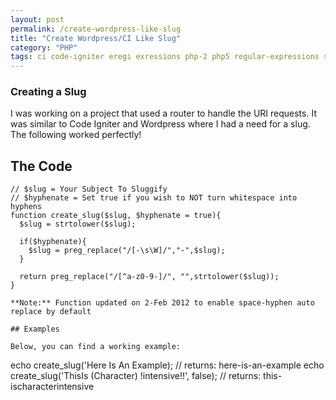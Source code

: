 ```yaml
---
layout: post
permalink: /create-wordpress-like-slug
title: "Create Wordpress/CI Like Slug"
category: "PHP"
tags: ci code-igniter eregi exressions php-2 php5 regular-expressions slug wordpress
---
```

### Creating a Slug
I was working on a project that used a router to handle the URI requests. It was similar to Code Igniter and Wordpress where I had a need for a slug. The following worked perfectly!

## The Code
```
// $slug = Your Subject To Sluggify 
// $hyphenate = Set true if you wish to NOT turn whitespace into hyphens 
function create_slug($slug, $hyphenate = true){ 
  $slug = strtolower($slug); 

  if($hyphenate){ 
    $slug = preg_replace("/[-\s\W]/","-",$slug); 
  } 

  return preg_replace("/[^a-z0-9-]/", "",strtolower($slug)); 
}

**Note:** Function updated on 2-Feb 2012 to enable space-hyphen auto replace by default

## Examples

Below, you can find a working example:

```
echo create_slug('Here Is An Example); // returns: here-is-an-example 
echo create_slug('ThisIs (Character) !intensive!!', false); // returns: this-ischaracterintensive
```